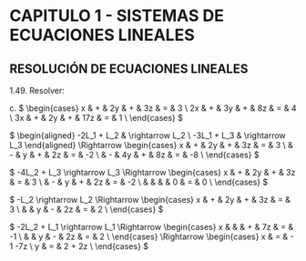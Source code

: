 # CAPITULO 1 - SISTEMAS DE ECUACIONES LINEALES

## RESOLUCIÓN DE ECUACIONES LINEALES

1.49. Resolver:

c. $
\begin{cases}
 x & + & 2y & + &  3z & = & 3 \\
2x & + & 3y & + &  8z & = & 4 \\
3x & + & 2y & + & 17z & = & 1 \\
\end{cases}
$

$
\begin{aligned}
-2L_1 + L_2 & \rightarrow L_2 \\
-3L_1 + L_3 & \rightarrow L_3
\end{aligned}
\Rightarrow
\begin{cases}
 x & + & 2y & + & 3z & = &  3 \\
   & - &  y & + & 2z & = & -2 \\
   & - & 4y & + & 8z & = & -8 \\
\end{cases}
$

$
-4L_2 + L_3 \rightarrow L_3 \Rightarrow
\begin{cases}
 x & + & 2y & + & 3z & = &  3 \\
   & - &  y & + & 2z & = & -2 \\
   &   &    &   &  0 & = &  0 \\
\end{cases}
$

$
-L_2 \rightarrow L_2 \Rightarrow
\begin{cases}
x & + & 2y & + & 3z & = & 3 \\
  &   &  y & - & 2z & = & 2 \\
\end{cases}
$

$
-2L_2 + L_1 \rightarrow L_1 \Rightarrow
\begin{cases}
x &   &   & + & 7z & = & -1 \\
  &   & y & - & 2z & = &  2 \\
\end{cases}
\Rightarrow
\begin{cases}
x & = & - 1 -7z \\
y & = & 2 + 2z  \\
\end{cases}
$
